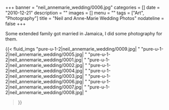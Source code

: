+++
banner = "neil_annemarie_wedding/0006.jpg"
categories = []
date = "2010-12-21"
description = ""
images = []
menu = ""
tags = ["Art", "Photography"]
title = "Neil and Anne-Marie Wedding Photos"
nodateline = false
+++

Some extended family got married in Jamaica, I did some photography for them.

{{< fluid_imgs 
  "pure-u-1-2|neil_annemarie_wedding/0009.jpg| "
  "pure-u-1-2|neil_annemarie_wedding/0005.jpg| "
  "pure-u-1-2|neil_annemarie_wedding/0001.jpg| "
  "pure-u-1-2|neil_annemarie_wedding/0002.jpg| "
  "pure-u-1-2|neil_annemarie_wedding/0004.jpg| "
  "pure-u-1-2|neil_annemarie_wedding/0003.jpg| "
  "pure-u-1-2|neil_annemarie_wedding/0006.jpg| "
  "pure-u-1-2|neil_annemarie_wedding/0007.jpg| "
  "pure-u-1-2|neil_annemarie_wedding/0008.jpg| "

>}}
